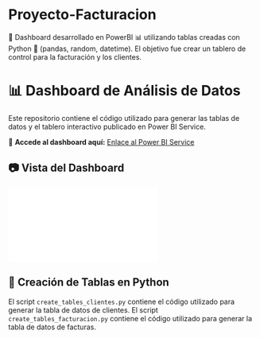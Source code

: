 # Proyecto-Facturacion
🚀 Dashboard desarrollado en PowerBI 📊 utilizando tablas creadas con Python 🐍 (pandas, random, datetime). El objetivo fue crear un tablero de control para la facturación y los clientes.

# 📊 Dashboard de Análisis de Datos

Este repositorio contiene el código utilizado para generar las tablas de datos y el tablero interactivo publicado en Power BI Service.

🔗 **Accede al dashboard aquí:** [Enlace al Power BI Service](https://app.powerbi.com/view?r=eyJrIjoiN2NkNTM4MzYtZWIwNC00MWYzLWI1YWMtZDcxNDg5NDYwYTI3IiwidCI6ImRmMTA2Y2Q0LWQwYTktNDk1ZC1hMWZlLWZiODU5YjA5Y2MyNyIsImMiOjR9&pageName=47cbc9924c2533cb48c5)

## 📷 Vista del Dashboard
![Dashboard Preview](images/Proyecto_Dashboard_Facturación_07_02_25.pdf)

## 🐍 Creación de Tablas en Python
El script `create_tables_clientes.py` contiene el código utilizado para generar la tabla de datos de clientes.
El script `create_tables_facturacion.py` contiene el código utilizado para generar la tabla de datos de facturas.

